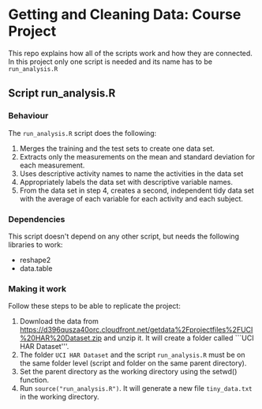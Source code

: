 # Getting and Cleaning Data: Course Project
This repo explains how all of the scripts work and how they are connected. In this project only one script is needed and its name has to be ```run_analysis.R```

## Script run_analysis.R

### Behaviour 

The ```run_analysis.R``` script does the following:

1. Merges the training and the test sets to create one data set.
2. Extracts only the measurements on the mean and standard deviation for each measurement.
3. Uses descriptive activity names to name the activities in the data set
4. Appropriately labels the data set with descriptive variable names.
5. From the data set in step 4, creates a second, independent tidy data set with the average of each variable for each activity and each subject.

### Dependencies

This script doesn't depend on any other script, but needs the following libraries to work:

* reshape2
* data.table

### Making it work

Follow these steps to be able to replicate the project:

1. Download the data from https://d396qusza40orc.cloudfront.net/getdata%2Fprojectfiles%2FUCI%20HAR%20Dataset.zip and unzip it.  It will create a folder called ```UCI HAR Dataset'''.
2. The folder ```UCI HAR Dataset``` and the script ```run_analysis.R``` must be on the same folder level (script and folder on the same parent directory).
3. Set the parent directory as the working directory using the setwd() function.
4. Run ```source("run_analysis.R")```. It will generate a new file ```tiny_data.txt``` in the working directory.
